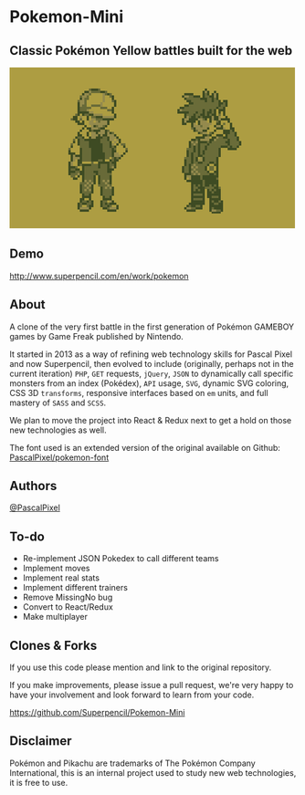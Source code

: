 # Pokemon-Mini

## Classic Pokémon Yellow battles built for the web

![Screenshot](/src/img/promo.png?raw=true 'Pokemon Mini')

## Demo

<http://www.superpencil.com/en/work/pokemon>

## About

A clone of the very first battle in the first generation of Pokémon GAMEBOY games by Game Freak published by Nintendo.

It started in 2013 as a way of refining web technology skills for Pascal Pixel and now Superpencil, then evolved to include (originally, perhaps not in the current iteration) `PHP`, `GET` requests, `jQuery`, `JSON` to dynamically call specific monsters from an index (Pokédex), `API` usage, `SVG`, dynamic SVG coloring, CSS 3D `transforms`, responsive interfaces based on `em` units, and full mastery of `SASS` and `SCSS`.

We plan to move the project into React & Redux next to get a hold on those new technologies as well.

The font used is an extended version of the original available on Github: [PascalPixel/pokemon-font](http://github.com/PascalPixel/pokemon-font)

## Authors

[@PascalPixel](http://github.com/pascalpixel)

## To-do

- Re-implement JSON Pokedex to call different teams
- Implement moves
- Implement real stats
- Implement different trainers
- Remove MissingNo bug
- Convert to React/Redux
- Make multiplayer

## Clones & Forks

If you use this code please mention and link to the original repository.

If you make improvements, please issue a pull request, we're very happy to have your involvement and look forward to learn from your code.

<https://github.com/Superpencil/Pokemon-Mini>

## Disclaimer

Pokémon and Pikachu are trademarks of The Pokémon Company International, this is an internal project used to study new web technologies, it is free to use.
